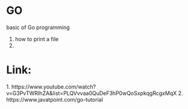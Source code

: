 # GO
basic of Go programming
1. how to print a file
2.







<h1>Link:</h1>
1. https://www.youtube.com/watch?v=G3PvTWRIhZA&list=PLQVvvaa0QuDeF3hP0wQoSxpkqgRcgxMqX
2. https://www.javatpoint.com/go-tutorial

